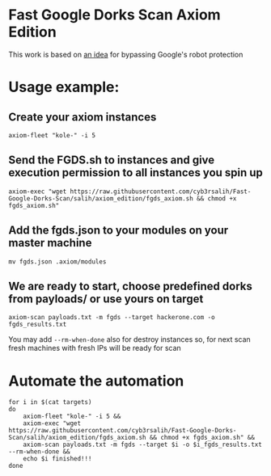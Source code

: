 # Fast Google Dorks Scan Axiom Edition

This work is based on [an idea](https://github.com/IvanGlinkin/Fast-Google-Dorks-Scan/issues/9) for bypassing Google's robot protection

# Usage example:

## Create your axiom instances
`axiom-fleet "kole-" -i 5`

## Send the FGDS.sh to instances and give execution permission to all instances you spin up
`axiom-exec "wget https://raw.githubusercontent.com/cyb3rsalih/Fast-Google-Dorks-Scan/salih/axiom_edition/fgds_axiom.sh && chmod +x fgds_axiom.sh"`

## Add the fgds.json to your modules on your master machine
`mv fgds.json .axiom/modules`

## We are ready to start, choose predefined dorks from payloads/ or use yours on target
`axiom-scan payloads.txt -m fgds --target hackerone.com -o fgds_results.txt` 

You may add  `--rm-when-done` also for destroy instances 
so, for next scan fresh machines with fresh IPs will be ready for scan


# Automate the automation
```
for i in $(cat targets)
do
    axiom-fleet "kole-" -i 5 &&
    axiom-exec "wget https://raw.githubusercontent.com/cyb3rsalih/Fast-Google-Dorks-Scan/salih/axiom_edition/fgds_axiom.sh && chmod +x fgds_axiom.sh" && 
    axiom-scan payloads.txt -m fgds --target $i -o $i_fgds_results.txt --rm-when-done && 
    echo $i finished!!!
done
```
